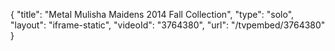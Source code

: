 {
    "title": "Metal Mulisha Maidens 2014 Fall Collection",
    "type": "solo",
    "layout": "iframe-static",
    "videoId": "3764380",
    "url": "\/tvpembed\/3764380"
}